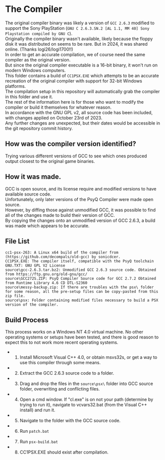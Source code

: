 # The Compiler
The original compiler binary was likely a version of `GCC 2.6.3` modified to support the Sony PlayStation (`GNU C 2.6.3.SN.2 [AL 1.1, MM 40] Sony Playstation compiled by GNU C`).  
Originally the compiler binary wasn't available, likely because the floppy disk it was distributed on seems to be rare. But in 2024, it was shared online. (Thanks logi26/logi1700!!)  
In order to get an accurate compilation, we of course need the same compiler as the original version.  
But since the original compiler executable is a 16-bit binary, it won't run on modern Windows computers.  
This folder contains a build of `CC1PSX.EXE` which attempts to be an accurate recreation of the original compiler with support for 32-bit Windows platforms.  
The compilation setup in this repository will automatically grab the compiler in this folder and use it.  
The rest of the information here is for those who want to modify the compiler or build it themselves for whatever reason.  
In accordance with the GNU GPL v2, all source code has been included, with changes applied on October 23rd of 2023.  
Any further changes are unexpected, but their dates would be accessible in the git repository commit history.  

## How was the compiler version identified?  
Trying various different versions of GCC to see which ones produced output closest to the original game binaries.  

## How it was made.  
GCC is open source, and its license require and modified versions to have available source code.  
Unfortunately, only later versions of the PsyQ Compiler were made open source.  
However, by diffing those against unmodified GCC, it was possible to find all of the changes made to build their version of GCC.  
By copying the changes onto an unmodified version of GCC 2.6.3, a build was made which appears to be accurate.  

## File List
```
cc1-psx-263: A Linux x64 build of the compiler from (https://github.com/decompals/old-gcc) by sonicdcer.
CC1PSX.EXE: The compiler itself, compatible with the PsyQ toolchain
GNU.TXT: GNU GPL V2 License
source\gcc-2.6.3.tar.bz2: Unmodified GCC 2.6.3 source code. Obtained from https://ftp.gnu.org/old-gnu/gcc/
source\GCC272S.ZIP: PsyQ Compiler Source code for GCC 2.7.2 Obtained from Runtime Library 4.6 CD DTL-S2360
source\messy-backup.zip: If there are troubles with the psx\ folder for some reason, all the pre-setup files can be copy-pasted from this zip file.
source\psx: Folder containing modified files necessary to build a PSX version of the compiler.
```

## Build Process
This process works on a Windows NT 4.0 virtual machine. No other operating systems or setups have been tested, and there is good reason to expect this to not work more recent operating systems.  
 - 1) Install Microsoft Visual C++ 4.0, or obtain msvs32s, or get a way to use this compiler through some means.  
 - 2) Extract the GCC 2.6.3 source code to a folder.  
 - 3) Drag and drop the files in the `source\psx\` folder into GCC source folder, overwriting and conflicting files.  
 - 4) Open a cmd window. If "cl.exe" is on not your path (determine by trying to run it), navigate to vcvars32.bat (from the Visual C++ install) and run it.  
 - 5) Navigate to the folder with the GCC source code.  
 - 6) Run `patch.bat`  
 - 7) Run `psx-build.bat`  
 - 8) CC1PSX.EXE should exist after compilation.  